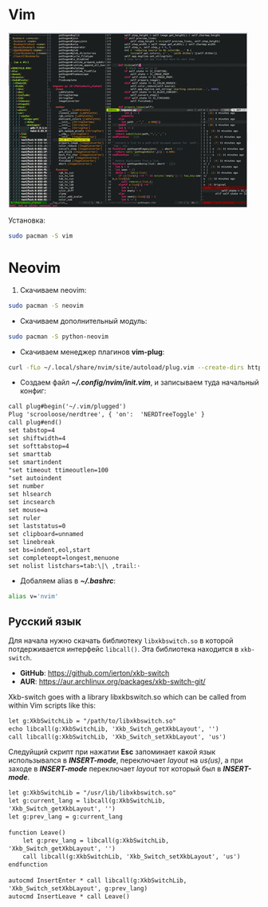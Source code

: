 # Vim 

![vim](./image/vim.jpeg)


Установка:
```bash
sudo pacman -S vim
```


# Neovim

1. Скачиваем neovim:
```bash
sudo pacman -S neovim
```
* Скачиваем дополнительный модуль:
```bash
sudo pacman -S python-neovim
```
* Скачиваем менеджер плагинов **vim-plug**:
```bash
curl -fLo ~/.local/share/nvim/site/autoload/plug.vim --create-dirs https://raw.githubusercontent.com/junegunn/vim-plug/master/plug.vim
```
* Создаем файл ***~/.config/nvim/init.vim***, и записываем туда начальный конфиг:
```vim
call plug#begin('~/.vim/plugged')
Plug 'scrooloose/nerdtree', { 'on':  'NERDTreeToggle' }
call plug#end()
set tabstop=4
set shiftwidth=4
set softtabstop=4
set smarttab
set smartindent
"set timeout ttimeoutlen=100
"set autoindent
set number
set hlsearch
set incsearch
set mouse=a
set ruler
set laststatus=0
set clipboard=unnamed
set linebreak
set bs=indent,eol,start
set completeopt=longest,menuone
set nolist listchars=tab:\|\ ,trail:·
```

* Добаляем alias в ***~/.bashrc***:
```bash
alias v='nvim'
```

## Русский язык
Для начала нужно скачать библиотеку `libxkbswitch.so` в которой потдерживается интерфейс `libcall()`. Эта библиотека находится в `xkb-switch`.
* **GitHub**: https://github.com/ierton/xkb-switch
* **AUR**: https://aur.archlinux.org/packages/xkb-switch-git/

Xkb-switch goes with a library libxkbswitch.so which can be called from within Vim scripts like this:
```vim
let g:XkbSwitchLib = "/path/to/libxkbswitch.so"
echo libcall(g:XkbSwitchLib, 'Xkb_Switch_getXkbLayout', '')
call libcall(g:XkbSwitchLib, 'Xkb_Switch_setXkbLayout', 'us')
```

Следуйщий скрипт при нажатии **Esc** запоминает какой язык использывался в ***INSERT-mode***,
переключает *layout* на *us(us)*, а при заходе в ***INSERT-mode*** переключает *layout* тот который был в ***INSERT-mode***.
```vim
let g:XkbSwitchLib = "/usr/lib/libxkbswitch.so"
let g:current_lang = libcall(g:XkbSwitchLib, 'Xkb_Switch_getXkbLayout', '')
let g:prev_lang = g:current_lang

function Leave()
	let g:prev_lang = libcall(g:XkbSwitchLib, 'Xkb_Switch_getXkbLayout', '')
	call libcall(g:XkbSwitchLib, 'Xkb_Switch_setXkbLayout', 'us')
endfunction

autocmd InsertEnter * call libcall(g:XkbSwitchLib, 'Xkb_Switch_setXkbLayout', g:prev_lang)
autocmd InsertLeave * call Leave()
```


